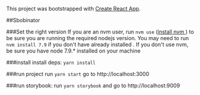 This project was bootstrapped with [Create React App](https://github.com/facebookincubator/create-react-app).

##Sbobinator

###Set the right version
If you are an nvm user, run ```nvm use``` ([install nvm ](https://github.com/creationix/nvm)) to be sure you are running the required nodejs version. You may need to run ```nvm install 7.9``` if you don't have already installed .
If you don't use nvm, be sure you have node 7.9.* installed on your machine

###install
install deps: ```yarn install```

###run project
run ```yarn start``` go to http://localhost:3000

###run storybook:
run ```yarn storybook``` and go to http://localhost:9009





